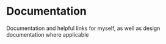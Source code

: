 # Documentation
Documentation and helpful links for myself, as well as design documentation where applicable

